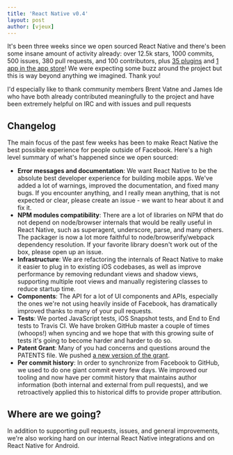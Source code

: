 ```yaml
---
title: 'React Native v0.4'
layout: post
author: [vjeux]
---
```


It's been three weeks since we open sourced React Native and there's been some insane amount of activity already: over 12.5k stars, 1000 commits, 500 issues, 380 pull requests, and 100 contributors, plus [35 plugins](http://react.parts/native-ios) and [1 app in the app store](http://herman.asia/building-a-flashcard-app-with-react-native)! We were expecting some buzz around the project but this is way beyond anything we imagined. Thank you!

I'd especially like to thank community members Brent Vatne and James Ide who have both already contributed meaningfully to the project and have been extremely helpful on IRC and with issues and pull requests

## Changelog

The main focus of the past few weeks has been to make React Native the best possible experience for people outside of Facebook. Here's a high level summary of what's happened since we open sourced:

- **Error messages and documentation**: We want React Native to be the absolute best developer experience for building mobile apps. We've added a lot of warnings, improved the documentation, and fixed many bugs. If you encounter anything, and I really mean anything, that is not expected or clear, please create an issue - we want to hear about it and fix it.
- **NPM modules compatibility**: There are a lot of libraries on NPM that do not depend on node/browser internals that would be really useful in React Native, such as superagent, underscore, parse, and many others. The packager is now a lot more faithful to node/browserify/webpack dependency resolution. If your favorite library doesn't work out of the box, please open up an issue.
- **Infrastructure**: We are refactoring the internals of React Native to make it easier to plug in to existing iOS codebases, as well as improve performance by removing redundant views and shadow views, supporting multiple root views and manually registering classes to reduce startup time.
- **Components**: The API for a lot of UI components and APIs, especially the ones we're not using heavily inside of Facebook, has dramatically improved thanks to many of your pull requests.
- **Tests**: We ported JavaScript tests, iOS Snapshot tests, and End to End tests to Travis CI. We have broken GitHub master a couple of times (whoops!) when syncing and we hope that with this growing suite of tests it's going to become harder and harder to do so.
- **Patent Grant**: Many of you had concerns and questions around the PATENTS file. We pushed [a new version of the grant](https://code.facebook.com/posts/1639473982937255/updating-our-open-source-patent-grant/).
- **Per commit history**: In order to synchronize from Facebook to GitHub, we used to do one giant commit every few days. We improved our tooling and now have per commit history that maintains author information (both internal and external from pull requests), and we retroactively applied this to historical diffs to provide proper attribution.

## Where are we going?

In addition to supporting pull requests, issues, and general improvements, we're also working hard on our internal React Native integrations and on React Native for Android.
